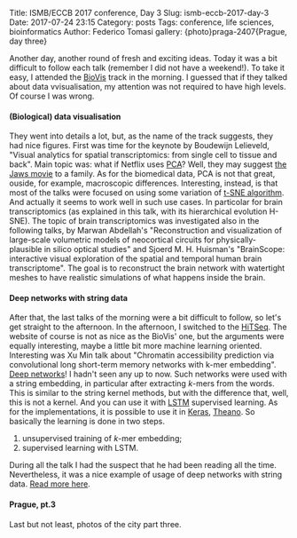 Title: ISMB/ECCB 2017 conference, Day 3
Slug: ismb-eccb-2017-day-3
Date: 2017-07-24 23:15
Category: posts
Tags: conference, life sciences, bioinformatics
Author: Federico Tomasi
gallery: {photo}praga-2407{Prague, day three}

Another day, another round of fresh and exciting ideas.
Today it was a bit difficult to follow each talk (remember I did not have a weekend!). To take it easy, I attended the [BioVis](http://biovis.net/2017/index.html) track in the morning. I guessed that if they talked about data vvisualisation, my attention was not required to have high levels. Of course I was wrong.

#### (Biological) data visualisation
They went into details a lot, but, as the name of the track suggests, they had nice figures.
First was time for the keynote by Boudewijn Lelieveld, "Visual analytics for spatial transcriptomics: from single cell to tissue and back". Main topic was: what if Netflix uses [PCA](https://en.wikipedia.org/wiki/Principal_component_analysis)? Well, they may suggest [the Jaws movie](https://en.wikipedia.org/wiki/Jaws_(film)) to a family. As for the biomedical data, PCA is not that great, ouside, for example, macroscopic differences. Interesting, instead, is that most of the talks were focused on using some variation of [t-SNE algorithm](https://distill.pub/2016/misread-tsne/). And actually it seems to work well in such use cases. In particolar for brain transcriptomics (as explained in this talk, with its hierarchical evolution H-SNE). The topic of brain transcriptomics was investigated also in the following talks, by Marwan Abdellah's "Reconstruction and visualization of large-scale volumetric models of neocortical circuits for physically-plausible in silico optical studies" and Sjoerd M. H. Huisman's "BrainScope: interactive visual exploration of the spatial and temporal human brain transcriptome". The goal is to reconstruct the brain network with watertight meshes to have realistic simulations of what happens inside the brain.

#### Deep networks with string data
After that, the last talks of the morning were a bit difficult to follow, so let's get straight to the afternoon.
In the afternoon, I switched to the [HiTSeq](http://hitseq.org/). The website of course is not as nice as the BioVis' one, but the arguments were equally interesting, maybe a little bit more machine learning oriented. Interesting was Xu Min talk about "Chromatin accessibility prediction via convolutional long short-term memory networks with k-mer embedding". [Deep networks](https://en.wikipedia.org/wiki/Deep_learning)! I hadn't seen any up to now. Such networks were used with a string embedding, in particular after extracting $k$-mers from the words. This is similar to the string kernel methods, but with the difference that, well, this is not a kernel. And you can use it with [LSTM](http://colah.github.io/posts/2015-08-Understanding-LSTMs/) supervised learning. As for the implementations, it is possible to use it in [Keras](https://keras.io/), [Theano](http://deeplearning.net/software/theano/). So basically the learning is done in two steps.
1. unsupervised training of $k$-mer embedding;
2. supervised learning with LSTM.

During all the talk I had the suspect that he had been reading all the time. Nevertheless, it was a nice example of usage of deep networks with string data. [Read more here](https://academic.oup.com/bioinformatics/article/33/14/i92/3953949/Chromatin-accessibility-prediction-via).

#### Prague, pt.3
Last but not least, photos of the city part three.
